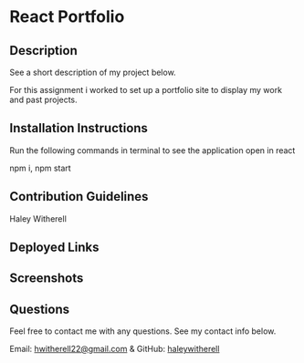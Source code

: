  # React Portfolio

 ## Description

See a short description of my project below.

For this assignment i worked to set up a portfolio site to display my work and past projects. 

## Installation Instructions

Run the following commands in terminal to see the application open in react

npm i, npm start

## Contribution Guidelines

Haley Witherell

## Deployed Links 

## Screenshots


## Questions

Feel free to contact me with any questions. See my contact info below.

Email: hwitherell22@gmail.com & GitHub: [haleywitherell](https://github.com/haleywitherell)